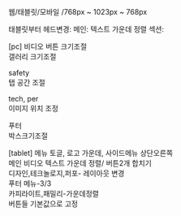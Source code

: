 웹/태블릿/모바일
/768px ~ 1023px
~ 768px

태블릿부터
헤드변경: 
메인: 텍스트 가운데 정렬
섹션:


[pc]
비디오 버튼 크기조절  
갤러리 크기조절  

safety  
탭 공간 조절  

tech, per  
이미지 위치 조정  

푸터  
박스크기조절  


[tablet]
메뉴 토글, 로고 가운데, 사이드메뉴 상단오른쪽   
메인 비디오 텍스트 가운데 정렬/ 버튼2개 합치기  
디자인,테크놀로지,퍼포- 레이아웃 변경  
푸터 메뉴-3/3  
카피라이트,패밀리-가운데정렬  
버튼들 기본값으로 고정  
